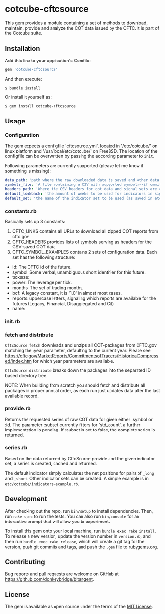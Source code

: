 # cotcube-cftcsource

This gem provides a module containing a set of methods to download, maintain, provide and 
analyze the COT data issued by the CFTC. It is part of the Cotcube suite. 

## Installation

Add this line to your application's Gemfile:

```ruby
gem 'cotcube-cftcsource'
```

And then execute:

    $ bundle install

Or install it yourself as:

    $ gem install cotcube-cftcsource

## Usage

### Configuration

The gem expects a configfile 'cftcsource.yml', located in '/etc/cotcube/' on linux platform and '/usr/local/etc/cotcube/' on FreeBSD. The location of the configfile can be overwritten by passing the according parameter to `init`.

Following parameters are currently supported (please let me know if something is missing): 

```yaml
data_path: 'path where the raw downloaded data is saved and other data is cached'
symbols_file: 'A file containing a CSV with supported symbols--if ommited, an example set from constants.rb is used'
headers_path: 'Where the CSV headers for cot data and signal sets are cached.'
default_lookback: 'the amount of weeks to be used for indicators in signal processing'
default_set: 'the name of the indicator set to be used (as saved in etc/cotcube/indicators-<default_set>.rb)
```

### constants.rb

Basically sets up 3 constants:

1. CFTC\_LINKS contains all URLs to download all zipped COT reports from cftc.gov
2. CFTC\_HEADERS provides lists of symbols serving as headers for the CSV-saved COT data.
3. CFTC\_SYMBOL\_EXAMPLES contains 2 sets of configuration data. Each set has the following structure:
  * id: The CFTC id of the future.
  * symbol: Some verbal, unambiguous short identifier for this future.
  * ticksize:
  * power: The leverage per tick.
  * months: The set of trading months.
  * bcf: A legacy constant, it is '1.0' in almost most cases.
  * reports: uppercase letters, signaling which reports are available for the futures (Legacy, Financial, Disaggregated and Cit)
  * name: 

### init.rb
### fetch and distribute

`CftcSource.fetch` downloads and unzips all COT-packages from CFTC.gov matching the :year parameter, defaulting to the current year.
Please see https://cftc.gov/MarketReports/CommitmentsofTraders/HistoricalCompressed/index.htm for which year parameters are available. 

`CftcSource.distribute` breaks down the packages into the separated ID based directory tree. 

NOTE: When building from scratch you should fetch and distribute all packages in proper annual order, as each run just updates data after the last available record.

### provide.rb

Returns the requested series of raw COT data for given either :symbol or :id. The parameter :subset currently filters for 'std\_count', a further implementation is pending. If :subset is set to false, the complete series is returned. 

### series.rb

Based on the data returned by CftcSource.provide and the given indicator set, a series is created, cached and returned. 

The default indicator simply calculates the net positions for pairs of `_long` and `_short`. Other indicator sets can be created. A simple example is in `etc/cotcube/indicators-example.rb`.  

## Development

After checking out the repo, run `bin/setup` to install dependencies. Then, run `rake spec` to run the tests. You can also run `bin/console` for an interactive prompt that will allow you to experiment.

To install this gem onto your local machine, run `bundle exec rake install`. To release a new version, update the version number in `version.rb`, and then run `bundle exec rake release`, which will create a git tag for the version, push git commits and tags, and push the `.gem` file to [rubygems.org](https://rubygems.org).

## Contributing

Bug reports and pull requests are welcome on GitHub at https://github.com/donkeybridge/bitangent.


## License

The gem is available as open source under the terms of the [MIT License](https://opensource.org/licenses/MIT).
